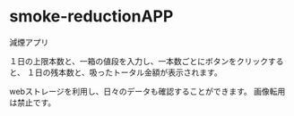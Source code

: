 # smoke-reductionAPP
減煙アプリ

１日の上限本数と、一箱の値段を入力し、一本数ごとにボタンをクリックすると、
１日の残本数と、吸ったトータル金額が表示されます。

webストレージを利用し、日々のデータも確認することができます。
画像転用は禁止です。
